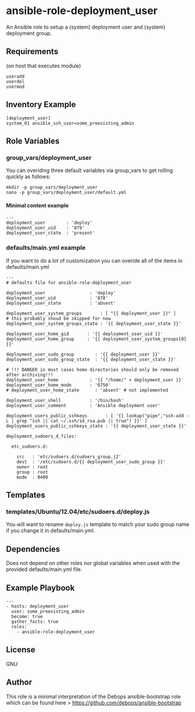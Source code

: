 ansible-role-deployment_user
===========================

An Ansible role to setup a (system) deployment user and (system) deployment group.

Requirements
------------
(on host that executes module)

    useradd
    userdel
    usermod

Inventory Example
-----------------

    [deployment_user]
    system_01 ansible_ssh_user=some_preexisting_admin



Role Variables
--------------

### group_vars/deployment_user

You can overiding three default variables via group_vars to get rolling quickly as follows:

    mkdir -p group_vars/deployment_user
    nano -p group_vars/deployment_user/default.yml

#### Minimal content example

    ---
    deployment_user        : 'deploy'
    deployment_user_uid    : '879'
    deployment_user_state  : 'present'
 
### defaults/main.yml example

If you want to do a lot of customization you can overide all of the items in defaults/main.yml

    ---
    # defaults file for ansible-role-deployment_user
    
    deployment_user                 : 'deploy'
    deployment_user_uid             : '878'
    deployment_user_state           : 'absent'
    
    deployment_user_system_groups       : [ "{{ deployment_user }}" ]
    # this probably shoud be skipped for now
    deployment_user_system_groups_state : '{{ deployment_user_state }}'
    
    deployment_user_home_gid       : '{{ deployment_user_uid }}'
    deployment_user_home_group     : '{{ deployment_user_system_groups[0] }}'
    
    deployment_user_sudo_group        : '{{ deployment_user }}'
    deployment_user_sudo_group_state  : '{{ deployment_user_state }}'
    
    # !!! DANGER in most cases home directories should only be removed after archiving!!!
    deployment_user_home            : '{{ "/home/" + deployment_user }}'
    deployment_user_home_mode       : '0750'
    # deployment_user_home_state      : 'absent' # not implemented
    
    deployment_user_shell           : '/bin/bash'
    deployment_user_comment         : 'Ansible deployment user'
    
    deployment_users_public_sshkeys       : [ '{{ lookup("pipe","ssh-add -L | grep ^ssh || cat ~/.ssh/id_rsa.pub || true") }}' ]
    deployment_users_public_sshkeys_state : '{{ deployment_user_state }}'
    
    deployment_sudoers_d_files:
    
      etc_sudoers.d:
    
        src   : 'etc/sudoers.d/sudoers_group.j2'
        dest  : '/etc/sudoers.d/{{ deployment_user_sudo_group }}'
        owner : root
        group : root
        mode  : 0400

Templates
---------

### templates/Ubuntu/12.04/etc/sudoers.d/deploy.js

You will want to rename `deploy.js` template to match your sudo group name if you change it in defaults/main.yml.

Dependencies
------------

Does not depend on other roles nor global variables when used with the provided defaults/main.yml file.

Example Playbook
----------------

    ---
    - hosts: deployment_user
      user: some_preexisting_admin
      become: true
      gather_facts: true
      roles:
        - ansible-role-deployment_user

License
-------

GNU

Author
------

This role is a minimal interpretation of the Debops ansible-bootstrap role which can be found here > https://github.com/debops/ansible-bootstrap
